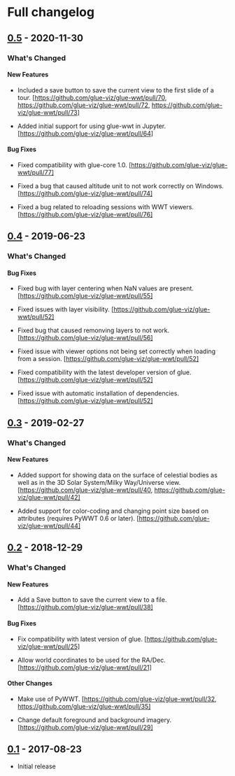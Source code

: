 # Full changelog

## [0.5](https://github.com/glue-viz/glue-wwt/compare/v0.4...v0.5) - 2020-11-30

### What's Changed

#### New Features

- Included a save button to save the current view to the first slide of a tour. [https://github.com/glue-viz/glue-wwt/pull/70, https://github.com/glue-viz/glue-wwt/pull/72, https://github.com/glue-viz/glue-wwt/pull/73]

- Added initial support for using glue-wwt in Jupyter. [https://github.com/glue-viz/glue-wwt/pull/64]

#### Bug Fixes

- Fixed compatibility with glue-core 1.0. [https://github.com/glue-viz/glue-wwt/pull/77]

- Fixed a bug that caused altitude unit to not work correctly on Windows. [https://github.com/glue-viz/glue-wwt/pull/74]

- Fixed a bug related to reloading sessions with WWT viewers. [https://github.com/glue-viz/glue-wwt/pull/76]

## [0.4](https://github.com/glue-viz/glue-wwt/compare/v0.3...v0.4) - 2019-06-23

### What's Changed

#### Bug Fixes

- Fixed bug with layer centering when NaN values are present. [https://github.com/glue-viz/glue-wwt/pull/55]

- Fixed issues with layer visibility. [https://github.com/glue-viz/glue-wwt/pull/52]

- Fixed bug that caused remonving layers to not work. [https://github.com/glue-viz/glue-wwt/pull/56]

- Fixed issue with viewer options not being set correctly when loading from a session. [https://github.com/glue-viz/glue-wwt/pull/52]

- Fixed compatibility with the latest developer version of glue. [https://github.com/glue-viz/glue-wwt/pull/52]

- Fixed issue with automatic installation of dependencies. [https://github.com/glue-viz/glue-wwt/pull/52]

## [0.3](https://github.com/glue-viz/glue-wwt/compare/v0.2...v0.3) - 2019-02-27

### What's Changed

#### New Features

- Added support for showing data on the surface of celestial bodies as well as
  in the 3D Solar System/Milky Way/Universe view. [https://github.com/glue-viz/glue-wwt/pull/40, https://github.com/glue-viz/glue-wwt/pull/42]

- Added support for color-coding and changing point size based on attributes
  (requires PyWWT 0.6 or later). [https://github.com/glue-viz/glue-wwt/pull/44]

## [0.2](https://github.com/glue-viz/glue-wwt/compare/v0.1...v0.2) - 2018-12-29

### What's Changed

#### New Features

- Add a Save button to save the current view to a file. [https://github.com/glue-viz/glue-wwt/pull/38]

#### Bug Fixes

- Fix compatibility with latest version of glue. [https://github.com/glue-viz/glue-wwt/pull/25]

- Allow world coordinates to be used for the RA/Dec. [https://github.com/glue-viz/glue-wwt/pull/21]

#### Other Changes

- Make use of PyWWT. [https://github.com/glue-viz/glue-wwt/pull/32, https://github.com/glue-viz/glue-wwt/pull/35]

- Change default foreground and background imagery. [https://github.com/glue-viz/glue-wwt/pull/29]

## [0.1](https://github.com/glue-viz/glue-wwt/releases/tag/v0.1) - 2017-08-23

- Initial release
